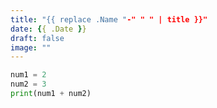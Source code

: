 ```yaml
---
title: "{{ replace .Name "-" " " | title }}"
date: {{ .Date }}
draft: false
image: ""
---
```

```python
num1 = 2
num2 = 3
print(num1 + num2)
```
